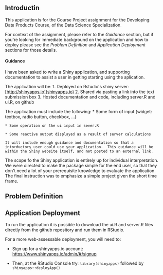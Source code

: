 ## Introductin

This application is for the Course Project assignment for the Developing Data Products Course, of the Data Science Specialization.

For context of the assignment, please refer to the *Guidance* section, but if you're looking for immediate background on the application and how to deploy please see the *Problem Definition* and *Application Deployment* sections for those details.

#### Guidance

I have been asked to write a Shiny application, and supporting documentation to assist a user in getting starting using the aplication.

The application will be:
    1. Deployed on Rstudio's shiny server: [http://shinyapps.io](shinyapps.io)
    2. Shared via pasting a link into the text submission box
    3. Hosted documentation and code, including server.R and ui.R, on github

The application must include the following:
    * Some form of input (widget: textbox, radio button, checkbox, ...)

    * Some operation on the ui input in sever.R

    * Some reactive output displayed as a result of server calculations

    It will include enough guidance and documentation so that a intorductory user could use your application.  This guidance will be within the Shiny website itself, and not posted to an external link.

The scope fo the Shiny application is entirely up for individual interpretation. We were directed to make the package simple for the end user, so that they don't need a lot of your prerequisite knowledge to evaluate the application. The final instruction was to emphasize a simple project given the short time frame.  

## Problem Definition

## Application Deployment

To run the application it is possible to download the ui.R and server.R files directly from the github repository and run them in RStudio. 

For a more web-assessable deployment, you will need to:
* Sign up for a shinyapps.io account: https://www.shinyapps.io/admin/#/signup

* Then, at the RStudio Console try: `library(shinyapps)` followed by `shinyapps::deployApp()`
